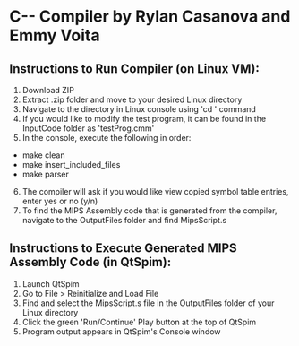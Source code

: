 # C-- Compiler by Rylan Casanova and Emmy Voita
## Instructions to Run Compiler (on Linux VM):
1. Download ZIP
2. Extract .zip folder and move to your desired Linux directory
3. Navigate to the directory in Linux console using 'cd <directory-name>' command
4. If you would like to modify the test program, it can be found in the InputCode folder as 'testProg.cmm'
5. In the console, execute the following in order:
- make clean
- make insert_included_files
- make parser
6. The compiler will ask if you would like view copied symbol table entries, enter yes or no (y/n)
7. To find the MIPS Assembly code that is generated from the compiler, navigate to the OutputFiles folder and find MipsScript.s

## Instructions to Execute Generated MIPS Assembly Code (in QtSpim):
1. Launch QtSpim
2. Go to File > Reinitialize and Load File
3. Find and select the MipsScript.s file in the OutputFiles folder of your Linux directory
4. Click the green 'Run/Continue' Play button at the top of QtSpim
5. Program output appears in QtSpim's Console window
